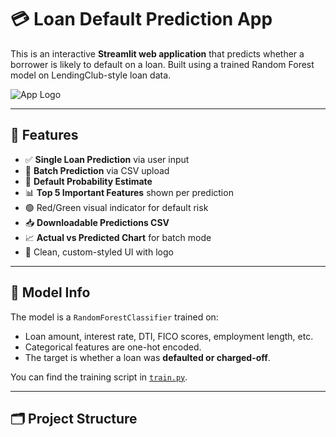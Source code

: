 # 💳 Loan Default Prediction App

This is an interactive **Streamlit web application** that predicts whether a borrower is likely to default on a loan. Built using a trained Random Forest model on LendingClub-style loan data.

![App Logo](logo.png)

---

## 🚀 Features

- ✅ **Single Loan Prediction** via user input
- 📂 **Batch Prediction** via CSV upload
- 🔵 **Default Probability Estimate**
- 📊 **Top 5 Important Features** shown per prediction
- 🟢 Red/Green visual indicator for default risk
- 📥 **Downloadable Predictions CSV**
- 📈 **Actual vs Predicted Chart** for batch mode
- 🎨 Clean, custom-styled UI with logo

---

## 🧠 Model Info

The model is a `RandomForestClassifier` trained on:
- Loan amount, interest rate, DTI, FICO scores, employment length, etc.
- Categorical features are one-hot encoded.
- The target is whether a loan was **defaulted or charged-off**.

You can find the training script in [`train.py`](train.py).

---

## 🗂 Project Structure

